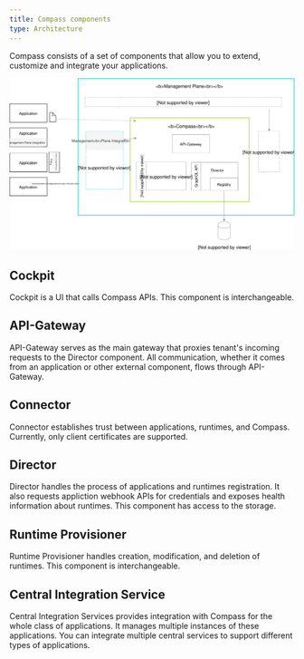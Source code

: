 ```yaml
---
title: Compass components
type: Architecture
---
```


Compass consists of a set of components that allow you to extend, customize and integrate your applications.

![Components](./assets/components.svg)

## Cockpit

Cockpit is a UI that calls Compass APIs. This component is interchangeable.

## API-Gateway

API-Gateway serves as the main gateway that proxies tenant's incoming requests to the Director component. All communication, whether it comes from an application or other external component, flows through API-Gateway.

## Connector

Connector establishes trust between applications, runtimes, and Compass. Currently, only client certificates are supported.

## Director

Director handles the process of applications and runtimes registration. It also requests appliction webhook APIs for credentials and exposes health information about runtimes. This component has access to the storage.

## Runtime Provisioner

Runtime Provisioner handles creation, modification, and deletion of runtimes. This component is interchangeable.

## Central Integration Service

Central Integration Services provides integration with Compass for the whole class of applications. It manages multiple instances of these applications. You can integrate multiple central services to support different types of applications.
